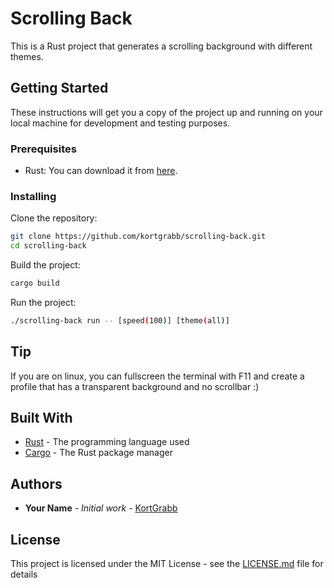 # Scrolling Back

This is a Rust project that generates a scrolling background with different themes.

## Getting Started

These instructions will get you a copy of the project up and running on your local machine for development and testing purposes.

### Prerequisites

- Rust: You can download it from [here](https://www.rust-lang.org/tools/install).

### Installing

Clone the repository:

```sh
git clone https://github.com/kortgrabb/scrolling-back.git
cd scrolling-back
```

Build the project:

```sh
cargo build
```

Run the project:

```sh
./scrolling-back run -- [speed(100)] [theme(all)]
```

## Tip
If you are on linux, you can fullscreen the terminal with F11 and create a profile that has a transparent background and no scrollbar :)

## Built With

- [Rust](https://www.rust-lang.org/) - The programming language used
- [Cargo](https://doc.rust-lang.org/cargo/) - The Rust package manager

## Authors

- **Your Name** - *Initial work* - [KortGrabb](https://github.com/kortgrabb)

## License

This project is licensed under the MIT License - see the [LICENSE.md](LICENSE.md) file for details